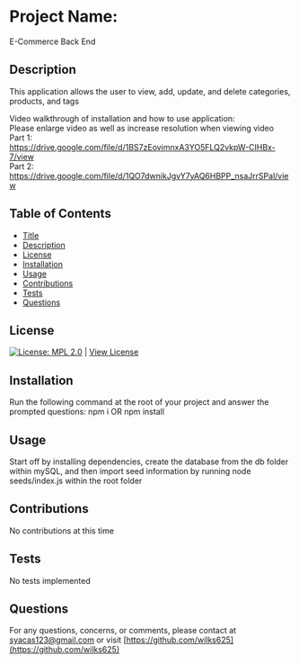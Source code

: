 
# Project Name:
E-Commerce Back End

## Description
This application allows the user to view, add, update, and delete categories, products, and tags

Video walkthrough of installation and how to use application:  
Please enlarge video as well as increase resolution when viewing video  
Part 1:  
https://drive.google.com/file/d/1BS7zEovimnxA3YO5FLQ2vkpW-CIHBx-7/view  
Part 2:  
https://drive.google.com/file/d/1QO7dwnikJgvY7yAQ6HBPP_nsaJrrSPal/view  

## Table of Contents
- [Title](#Project-Name)
- [Description](#Description)
- [License](#License)
- [Installation](#Installation)
- [Usage](#Usage)
- [Contributions](#Contributions)
- [Tests](#Tests)
- [Questions](#Questions)

## License
[![License: MPL 2.0](https://img.shields.io/badge/License-MPL%202.0-brightgreen.svg)](https://opensource.org/licenses/MPL-2.0) | [View License](https://opensource.org/licenses/MPL-2.0)

## Installation 
Run the following command at the root of your project and answer the prompted questions:
npm i OR npm install

## Usage
Start off by installing dependencies, create the database from the db folder within mySQL, and then import seed information by running node seeds/index.js within the root folder

## Contributions
No contributions at this time

## Tests
No tests implemented

## Questions
For any questions, concerns, or comments, please contact at syacas123@gmail.com or visit [https://github.com/wilks625](https://github.com/wilks625)
